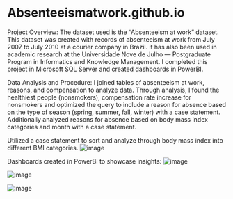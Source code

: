 # Absenteeismatwork.github.io

Project Overview: 
The dataset used is the “Absenteeism at work” dataset. This dataset was created with records of absenteeism at work from July 2007 to July 2010 at a courier company in Brazil. it has also been used in academic research at the Universidade Nove de Julho — Postgraduate Program in Informatics and Knowledge Management. I completed this project in Microsoft SQL Server and created dashboards in PowerBI. 

Data Analysis and Procedure: 
I joined tables of absenteeism at work, reasons, and compensation to analyze data. Through analysis, I found the healthiest people (nonsmokers), compensation rate increase for nonsmokers and optimized the query to include a reason for absence based on the type of season (spring, summer, fall, winter) with a case statement.  Additionally analyzed reasons for absence based on body mass index categories and month with a case statement. 

Utilized a case statement to sort and analyze through body mass index into different BMI categories. 
![image](https://github.com/user-attachments/assets/bb790191-78f0-4c9b-9fda-d1b2f2b65de5)



Dashboards created in PowerBI to showcase insights: 
![image](https://github.com/user-attachments/assets/bf0928f5-e399-4bc7-9ff8-e52c65713581)

![image](https://github.com/user-attachments/assets/968efb25-fef5-4ece-bccb-33c013776b21)

![image](https://github.com/user-attachments/assets/c34b0223-5079-4551-a6c0-d4ad6185e642)


